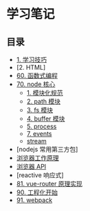 # 学习笔记

## 目录

- [1. 学习技巧](./1-learn-skill/README.md)
- [2. HTML]
- [60. 函数式编程](./060-function-programming/README.md)
- [70. node 核心](./node-core/README.md)
  - [1. 模块化规范](./node-core/module/README.md)
  - [2. path 模块](./node-core/path/README.md)
  - [3. fs 模块](./node-core/fs/README.md)
  - [4. buffer 模块](./node-core/buffer/README.md)
  - [5. process](./70-node-core/5-process/README.md)
  - [7. events](./70-node-core/7-events/README.md)
  - [stream](./70-node-core/stream/README.md)
- [nodejs 常用第三方包]
- [浏览器工作原理](./browser-work/README.md)
- [浏览器 API](./browser-api/README.md)
- [reactive 响应式]
- [81. vue-router 原理实现](./81-vue-router/README.md)
- [90. 工程化开始](./90-engineering/README.md)
- [91. webpack](./91-webpack/README.md)
